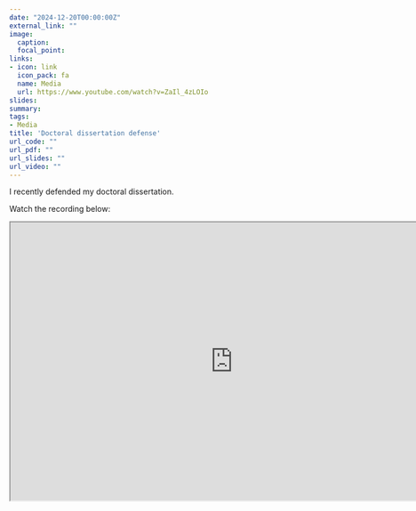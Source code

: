 ```yaml
---
date: "2024-12-20T00:00:00Z"
external_link: ""
image:
  caption: 
  focal_point: 
links:
- icon: link
  icon_pack: fa
  name: Media
  url: https://www.youtube.com/watch?v=ZaIl_4zLOIo
slides:
summary: 
tags:
- Media
title: 'Doctoral dissertation defense'
url_code: ""
url_pdf: ""
url_slides: ""
url_video: ""
---
```


I recently defended my doctoral dissertation. 

Watch the recording below:

<iframe width="800" height="500"
src="https://youtube.com/embed/ZaIl_4zLOIo?si=b5VnzSwbHpbHJWSC"
frameborder="1" allowfullscreen></iframe>

